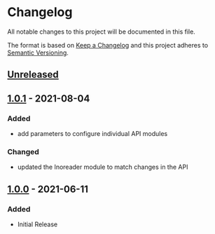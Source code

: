 # Changelog

All notable changes to this project will be documented in this file.

The format is based on [Keep a Changelog](http://keepachangelog.com/en/1.0.0/)
and this project adheres to [Semantic Versioning](http://semver.org/spec/v2.0.0.html).

## [Unreleased]

## [1.0.1] - 2021-08-04
### Added
- add parameters to configure individual API modules

### Changed
- updated the Inoreader module to match changes in the API

## [1.0.0] - 2021-06-11
### Added
- Initial Release

[Unreleased]: https://github.com/jakewarren/rssfinder/compare/v1.0.1...HEAD
[1.0.1]: https://github.com/jakewarren/rssfinder/compare/v1.0.0...1.0.1
[1.0.0]: https://github.com/jakewarren/rssfinder/releases/tag/v1.0.0
